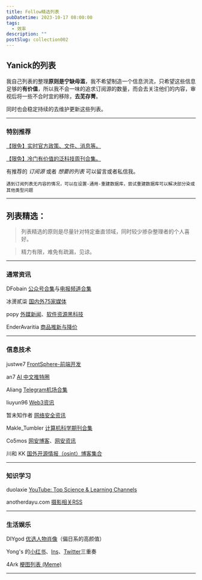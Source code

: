 ```yaml
---
title: Follow精选列表
pubDatetime: 2023-10-17 08:00:00
tags:
  - 效率
description: ""
postSlug: collection002
---
```


## Yanick的列表

我自己列表的整理**原则是宁缺毋滥**，我不希望制造一个信息洪流，只希望这些信息足够的**有价值**，所以我不会一味的追求订阅源的数量，而会去关注他们的内容，审视后将一些不合时宜的移除，**去芜存菁**。

同时也会稳定持续的去维护更新这些列表。

---

### 特别推荐

[【限免】实时官方政策、文件、消息等。](https://app.follow.is/list/67968259479950336)

[【限免】冷门有价值的泛科技周刊合集。](https://app.follow.is/list/68649150114432000)

有推荐的 _订阅源_ 或者 _想要的列表_ 可以留言或者私信我。

`遇到订阅列表无内容的情况，可以在设置-通用-重建数据库，尝试重建数据库可以解决部分染或其他类型问题`

---

## 列表精选：

> 列表精选的原则是尽量针对特定垂直领域，同时较少掺杂整理者的个人喜好。

> 精力有限，难免有疏漏，见谅。

---

### 通常资讯

DFobain [公众号合集](https://app.follow.is/list/66414134067656704)与[电报频道合集](https://app.follow.is/list/68315202067588096)

冰燙貳柒 [国内外75家媒体](https://app.follow.is/list/61626177689280512)

popy [外媒新闻](https://app.follow.is/list/69260144345565184)、[软件资源黑科技](https://app.follow.is/list/69187823966363648)

EnderAvaritia [商品推新与降价](https://app.follow.is/list/69329839057512448)

---

### 信息技术

justwe7 [FrontSphere-前端开发](https://app.follow.is/list/68549887033041920)

an7 [AI 中文推特圈](https://app.follow.is/list/68227244472375296)

Aliang [Telegram机场合集](https://app.follow.is/list/69268287522500608)

liuyun96 [Web3资讯](https://app.follow.is/list/67893356416026624)

暂未知作者 [网络安全资讯](https://app.follow.is/list/65372622031822848)

Makle_Tumbler [计算机科学期刊合集](https://app.follow.is/list/69624039765426176)

Co5mos [网安博客](https://app.follow.is/list/69981927876663296)、[网安资讯](https://app.follow.is/list/69973972149661696)

川和 KK [国外开源情报（osint）博客集合](https://app.follow.is/list/69658736917083136)

---

### 知识学习

duolaxie [YouTube: Top Science & Learning Channels](https://app.follow.is/list/68951237389007872)

anotherdayu.com [摄影相关RSS](https://app.follow.is/list/60649442771759104)

---

### 生活娱乐

DIYgod [优选人物肖像](https://app.follow.is/list/60580187699502080)（偏日系的高颜值）

Yong's 的[小红书](https://app.follow.is/list/66008546697676800)、[Ins](https://app.follow.is/list/66413668645401600)、[Twitter](https://app.follow.is/list/67805406301694976)三重奏

4Ark [梗图列表 (Meme)](https://app.follow.is/list/63834202984090624)

---
